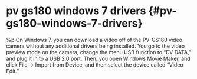# pv gs180 windows 7 drivers {#pv-gs180-windows-7-drivers}
%p On Windows 7, you can download a video off of the PV-GS180 video camera without any additional drivers being installed. You go to the video preview mode on the camera, change the menu USB function to “DV DATA,” and plug it in to a USB 2.0 port. Then, you open Windows Movie Maker, and click File -> Import from Device, and then select the device called “Video Edit.”
